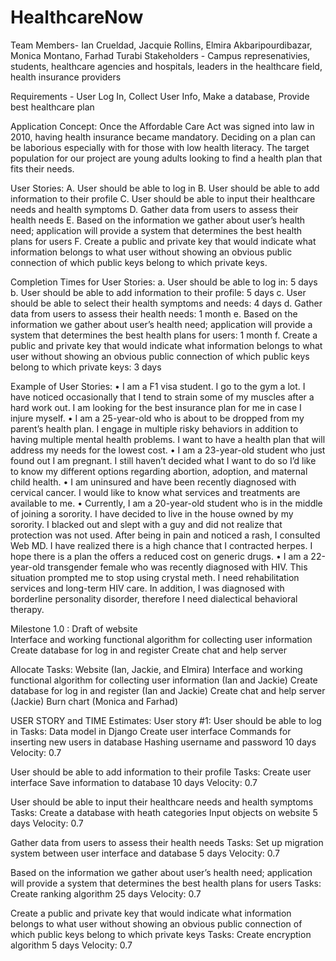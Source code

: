 # HealthcareNow
Team Members- Ian Crueldad, Jacquie Rollins, Elmira Akbaripourdibazar, Monica Montano, Farhad Turabi 
Stakeholders - Campus represenativies, students, healthcare agencies and hospitals, leaders in the healthcare field, health insurance providers


Requirements - User Log In, Collect User Info, Make a database, Provide best healthcare plan 


Application Concept:
Once the Affordable Care Act was signed into law in 2010, having health insurance became mandatory. Deciding on a plan can be laborious especially with for those with low health literacy. The target population for our project are young adults looking to find a health plan that fits their needs.


User Stories:
A.	User should be able to log in
B.	User should be able to add information to their profile
C.	User should be able to input their healthcare needs and health symptoms 
D.	Gather data from users to assess their health needs
E.	Based on the information we gather about user’s health need; application will provide a system that determines the best health plans  for users
F.	Create a public and private key that would indicate what information belongs to what user without showing an obvious public connection of which public keys belong to which private keys. 


Completion Times for User Stories: 
a.	User should be able to log in: 5 days
b.	User should be able to add information to their profile: 5 days
c.	User should be able to select their health symptoms and needs:  4 days
d.	Gather data from users to assess their health needs:  1 month
e.	Based on the information we gather about user’s health need; application will provide a system that determines the best health plans for users:  1 month 
f.	Create a public and private key that would indicate what information belongs to what user without showing an obvious public connection of which public keys belong to which private keys: 3 days


Example of User Stories: 
•	I am a F1 visa student. I go to the gym a lot. I have noticed occasionally that I tend to strain some of my muscles after a hard work out.  I am looking for the best insurance plan for me in case I injure myself. 
•	I am a 25-year-old who is about to be dropped from my parent’s health plan. I engage in multiple risky behaviors in addition to having multiple mental health problems.  I want to have a health plan that will address my needs for the lowest cost. 
•	I am a 23-year-old student who just found out I am pregnant. I still haven’t decided what I want to do so I’d like to know my different options regarding abortion, adoption, and maternal child health.
•	I am uninsured and have been recently diagnosed with cervical cancer. I would like to know what services and treatments are available to me.
•	Currently, I am a 20-year-old student who is in the middle of joining a sorority. I have decided to live in the house owned by my sorority.  I blacked out and slept with a guy and did not realize that protection was not used. After being in pain and noticed a rash, I consulted Web MD. I have realized there is a high chance that I contracted herpes. I hope there is a plan the offers a reduced cost on generic drugs. 
•	I am a 22-year-old transgender female who was recently diagnosed with HIV. This situation prompted me to stop using crystal meth. I need rehabilitation services and long-term HIV care.  In addition, I was diagnosed with borderline personality disorder, therefore I need dialectical behavioral therapy. 


Milestone 1.0 : 
Draft of website  
Interface and working functional algorithm for collecting user information 
Create database for log in and register 
Create chat and help server 


Allocate Tasks: 
Website (Ian, Jackie, and Elmira) 
Interface and working functional algorithm for collecting user information (Ian and Jackie) 
Create database for log in and register (Ian and Jackie) 
Create chat and help server (Jackie) 
Burn chart (Monica and Farhad) 


USER STORY and TIME Estimates: 
User story #1: User should be able to log in 
Tasks: 
Data model in Django 
Create user interface 
Commands for inserting new users in database 
Hashing username and password 
10 days
Velocity: 0.7

User should be able to add information to their profile 
Tasks: 
Create user interface
Save information to database
10 days 
Velocity: 0.7

User should be able to input their healthcare needs and health symptoms 
Tasks: 
Create a database with heath categories
Input objects on website 
5 days 
Velocity: 0.7

Gather data from users to assess their health needs 
Tasks: 
Set up migration system between user interface and database
5 days 
Velocity: 0.7

Based on the information we gather about user’s health need; application will provide a system that determines the best health plans for users 
Tasks: 
Create ranking algorithm
25 days 
Velocity: 0.7

Create a public and private key that would indicate what information belongs to what user without showing an obvious public connection of which public keys belong to which private keys 
Tasks: 
Create encryption algorithm
5 days 
Velocity: 0.7












